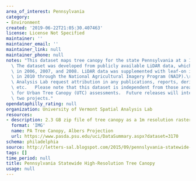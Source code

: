 ```yaml
---
area_of_interest: Pennsylvania
category:
- Environment
created: '2019-06-22T21:05:30.407463'
license: License Not Specified
maintainer: ''
maintainer_email: ''
maintainer_link: null
maintainer_phone: null
notes: "This dataset maps tree canopy for the state Pennsylvania at a 1m resolution.\
  \ The dataset was developed from publicly available LiDAR data, which was acquired\
  \ in 2006, 2007, and 2008. LiDAR data was supplemented with leaf-on imagery acquired\
  \ in 2010 through the National Agricultural Imagery Program (NAIP).\r\n\r\nUVM Spatial\
  \ Analysis Lab request attribution in any publications, reports, derivative datasets,\
  \ etc.   Please note that this dataset is independent from those areas we have mapped\
  \ for Urban Tree Canopy (UTC) assessments.  Future releases will integrate these\
  \ two projects."
opendataphilly_rating: null
organization: University of Vermont Spatial Analysis Lab
resources:
- description: 2.3 GB zip file of tree canopy as a 1m resolution raster data set
  format: 'IMG'
  name: PA Tree Canopy, Albers Projection
  url: https://www.pasda.psu.edu/uci/DataSummary.aspx?dataset=3170
schema: philadelphia
source: http://letters-sal.blogspot.com/2015/09/pennslyvania-statewide-high-resolution.html
tags: []
time_period: null
title: Pennsylvania Statewide High-Resolution Tree Canopy
usage: null
---
```

